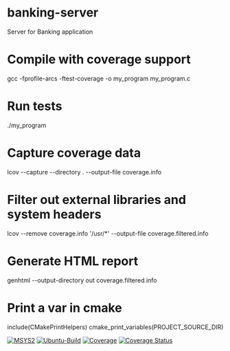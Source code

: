 # banking-server
 Server for Banking application

# Compile with coverage support
gcc -fprofile-arcs -ftest-coverage -o my_program my_program.c

# Run tests
./my_program

# Capture coverage data
lcov --capture --directory . --output-file coverage.info

# Filter out external libraries and system headers
lcov --remove coverage.info '/usr/*' --output-file coverage.filtered.info

# Generate HTML report
genhtml --output-directory out coverage.filtered.info

# Print a var in cmake
include(CMakePrintHelpers)
cmake_print_variables(PROJECT_SOURCE_DIR)


 [![MSYS2](https://github.com/shubhamk09/banking-server/actions/workflows/main.yml/badge.svg)](https://github.com/shubhamk09/banking-server/actions/workflows/main.yml)
 [![Ubuntu-Build](https://github.com/shubhamk09/banking-server/actions/workflows/cmake-single-platform.yml/badge.svg)](https://github.com/shubhamk09/banking-server/actions/workflows/cmake-single-platform.yml)
 [![Coverage](https://github.com/shubhamk09/banking-server/actions/workflows/Code-Coverage.yml/badge.svg)](https://github.com/shubhamk09/banking-server/actions/workflows/Code-Coverage.yml)
 [![Coverage Status](https://coveralls.io/repos/github/shubhamk09/banking-server/badge.svg)](https://coveralls.io/github/shubhamk09/banking-server)

